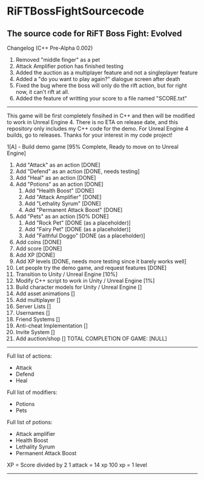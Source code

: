 # RiFTBossFightSourcecode
The source code for RiFT Boss Fight: Evolved
------------------------------------------
Changelog (C++ Pre-Alpha 0.002)
1. Removed "middle finger" as a pet
2. Attack Amplifier potion has finished testing
3. Added the auction as a multiplayer feature and not a singleplayer feature
4. Added a "do you want to play again?" dialogue screen after death
5. Fixed the bug where the boss will only do the rift action, but for right now, it can't rift at all.
6. Added the feature of writting your score to a file named "SCORE.txt"
------------------------------------------
This game will be first completely finsihed in C++ and then will be modified to work in Unreal Engine 4.
There is no ETA on release date, and this repository only includes my C++ code for the demo. For Unreal Engine 4 builds, go to releases.
Thanks for your interest in my code project!

1[A] - Build demo game [95% Complete, Ready to move on to Unreal Engine]
   1. Add "Attack" as an action [DONE]
   2. Add "Defend" as an action [DONE, needs testing]
   3. Add "Heal" as an action [DONE]
   4. Add "Potions" as an action [DONE]
      1. Add "Health Boost" [DONE]
      2. Add "Attack Amplifier" [DONE]
      3. Add "Lethality Syrum" [DONE]
      4. Add "Permanent Attack Boost" [DONE]
   5. Add "Pets" as an action [50% DONE]
      1. Add "Rock Pet" [DONE (as a placeholder)]
      2. Add "Fairy Pet" [DONE (as a placeholder)]
      3. Add "Faithful Doggo" [DONE (as a placeholder)]
   6. Add coins [DONE]
   7. Add score [DONE]
   8. Add XP [DONE]
   9. Add XP levels [DONE, needs more testing since it barely works well]
7. Let people try the demo game, and request features [DONE]
8. Transition to Unity / Unreal Engine [10%]
9. Modify C++ script to work in Unity / Unreal Engine [1%]
10. Build character models for Unity / Unreal Engine []
11. Add asset animations []
12. Add multiplayer []
  1. Server Lists []
  2. Usernames []
  3. Friend Systems []
  4. Anti-cheat Implementation []
  5. Invite System []
  6. Add auction/shop []
TOTAL COMPLETION OF GAME: [NULL]
--------------------------------------------
>>
Full list of actions:
- Attack
- Defend
- Heal

Full list of modifiers:
- Potions
- Pets

Full list of potions:
- Attack amplifier
- Health Boost
- Lethality Syrum
- Permanent Attack Boost

XP = Score divided by 2
1 attack = 14 xp
100 xp = 1 level
>>
---------------------------------------------

